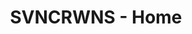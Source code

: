 ---
layout: theme2020
title: SVNCRWNS - Home
permalink: "/"
seo-description: SVNCRWNS is a management company that empowers artists, entrepreneurs & executives with strategy, information and marketing tools. We work with our clients to grow + manage their brands by way of creating content, platforms and experiences. We’re a modern partner to retail, media and wellness brands that need support developing their identity, connecting with their audience and scaling their business.
seo-keywords: production company, svncrwns, e-commerce, women-owned businesses, creative
  team, consulting, business operations, launch my brand, manage my brand
intro-title: Bridging the gap for business + culture 
intro-description: A brand management company + studio helping artists + businesses share their stories, develop their audience and scale their business operations.
page_sections:
- template: block-theme2020-hero
  block: theme2020-hero
- template: block-theme2020-section001
  block: theme2020-section001
- template: block-theme2020-section002
  block: theme2020-section002
- template: block-theme2020-section003
  block: theme2020-section003
- template: block-theme2020-newsletter
  block: theme2020-newsletter
---